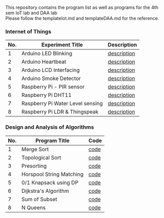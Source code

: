 This repository contains the program list as well as programs for the 4th sem IoT lab and DAA lab
<br>
Please follow the templateIot.md and templateDAA.md for the reference. 


### Internet of Things

| No. | Experiment Title | Description |
|---| ----- | -------- |
|1|Arduino LED Blinking|[description](./IoT/LEDblinking.md)|
|2|Arduino Heartbeat|[description](./IoT/HeartBeatSensor.md)|
|3|Arduino LCD Interfacing|[description](./IoT/LCD.md)|
|4|Arduino Smoke Detector|[description](./IoT/GasSensor.md)|
|5|Raspberry Pi - PIR sensor|[description](./IoT/PIR.md)|
|6|Raspberry Pi DHT11 |[description](./IoT/DHT11.md)|
|7|Raspberry Pi Water Level sensing|[description](./IoT/WaterLevel.md)|
|8|Raspberry Pi LDR & Thingspeak|[description](./IoT/LDRwithRaspberryPi.md)|



### Design and Analysis of Algorithms

| No. | Program Title | Code |
|---| ----- | -------- |
|1|Merge Sort|[code](./DAA/mergeSort.md)|
|2|Topological Sort|[code](./DAA/TopoSort.md)|
|3|Presorting|[code](./DAA/PreSort.md)|
|4|Horspool String Matching|[code](./DAA/HorspoolAlgo.md)|
|5|0/1 Knapsack using DP|[code](./DAA/KnapSack.md)|
|6|Dijkstra's Algorithm|[code](./DAA/Djikstra.md)|
|7|Sum of Subset|[code](./DAA/SubSetProblem.md)|
|8|N Queens|[code](./DAA/NQueens.md)|
